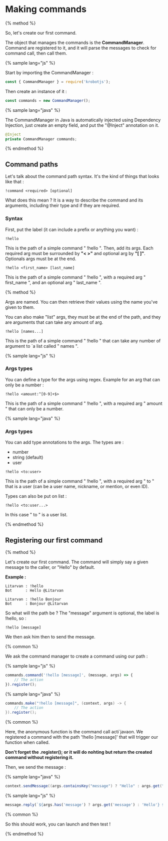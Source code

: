 # Making commands

{% method %}

So, let's create our first command.

The object that manages the commands is the **CommandManager**. Command are registered to it, and it will parse the messages to check for command call, then call them.

{% sample lang="js" %}

Start by importing the CommandManager :

```js
const { CommandManager } = require('krobotjs');
```

Then create an instance of it :

```js
const commands = new CommandManager();
```

{% sample lang="java" %}

The CommandManager in Java is automatically injected using Dependency Injection, just create an empty field, and put the "@Inject" annotation on it.

```java
@Inject
private CommandManager commands;
```

{% endmethod %}

## Command paths

Let's talk about the command path syntax. It's the kind of things that looks like that :

```
!command <required> [optional]
```

What does this mean ? It is a way to describe the command and its arguments, including their type and if they are required.

### Syntax

First, put the label (it can include a prefix or anything you want) :

```
!hello
```

This is the path of a simple command " !hello ".
Then, add its args. Each required arg must be surrounded by **"< >"** and optional arg by **"[ ]"**. Optionals args must be at the end.

```
!hello <first_name> [last_name]
```

This is the path of a simple command " !hello ", with a required arg " first\_name ", and an optional arg " last\_name ".

{% method %}

Args are named. You can then retrieve their values using the name you've given to them.

You can also make "list" args, they must be at the end of the path, and they are arguments that can take any amount of arg. 

```
!hello [names...]
```
This is the path of a simple command " !hello " that can take any number of argument to `a list called " names ".

{% sample lang="js" %}

### Args types

You can define a type for the args using regex. Example for an arg that can only be a number :

```
!hello <amount:^[0-9]+$>
```

This is the path of a simple command " !hello ", with a required arg " amount " that can only be a number.

{% sample lang="java" %}

### Args types

You can add type annotations to the args. The types are :

 - number
 - string (default)
 - user
 
```
!hello <to:user>
```

This is the path of a simple command " !hello ", with a required arg " to " that is a user (can be a user name, nickname, or mention, or even ID).

Types can also be put on list :

```
!hello <to:user...>
```

In  this case " to " is a user list.

{% endmethod %}

## Registering our first command

{% method %}

Let's create our first command. The command will simply say a given message to the caller, or "Hello" by default.

**Example :**

```
Litarvan : !hello
Bot      : Hello @Litarvan

Litarvan : !hello Bonjour
Bot      : Bonjour @Litarvan
```

So what will the path be ? The "message" argument is optional, the label is !hello, so :

```
!hello [message]
```

We then ask him then to send the message.

{% common %}

We ask  the command manager to create a command using our path :

{% sample lang="js" %}

```js
commands.command('!hello [message]', (message, args) => {
    // The action
}).register();
```

{% sample lang="java" %}

```java
commands.make("!hello [message]", (context, args) -> {
    // The action
}).register();
```

{% common %}

Here, the anonymous function is the command call acti`javaon. We registered a command with the path '!hello [message]' that will trigger our function when called.

**Don't forget the .register(); or it will do nohting but return the created command without registering it.**

Then, we send the message :

{% sample lang="java" %}

```java
context.sendMessage((args.containsKey("message") ? "Hello" : args.get("message").getAsString()) + " " + context.getUser().getAsMention());
```

{% sample lang="js" %}

```js
message.reply(`${args.has('message') ? args.get('message') : 'Hello'} ${message.author.mention()}`);
```
{% common %}

So this should work, you can launch and then test !

{% endmethod %}
